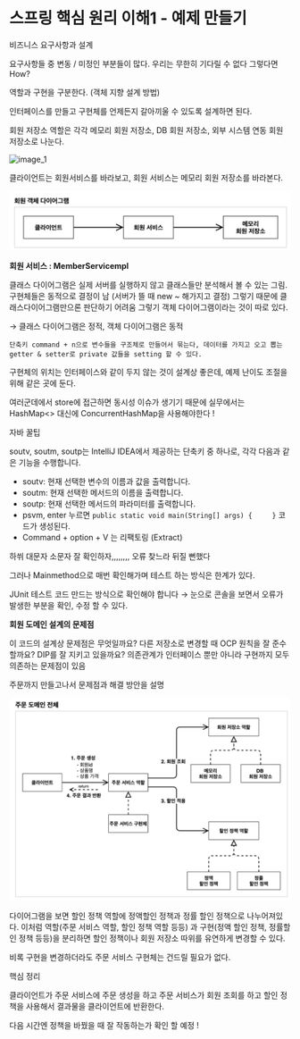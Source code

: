 # 스프링 핵심 원리 이해1 - 예제 만들기

비즈니스 요구사항과 설계

요구사항들 중 변동 / 미정인 부분들이 많다. 우리는 무한히 기다릴 수 없다 그렇다면 How?  

역할과 구현을 구분한다. (객체 지향 설계 방법)

인터페이스를 만들고 구현체를 언제든지 갈아끼울 수 있도록 설계하면 된다.

회원 저장소 역할은 각각 메모리 회원 저장소, DB 회원 저장소, 외부 시스템 연동 회원 저장소로 나눈다. 

<img src="/Users/dori/Desktop/29f3080f-59f7-4c74-8fdf-245a95882b5a_Export-8896567f-fbbb-4b00-b2d6-f1379796eedc/스프링 핵심 원리 이해1 - 예제 만들기 39b8caeb238e4a45ac59621e068e6e3d/Untitled 1.png" width="450px" height="300px" title="px(픽셀) 크기 설정" alt="image_1"></img><br/>

클라이언트는 회원서비스를 바라보고, 회원 서비스는 메모리 회원 저장소를 바라본다.

![Untitled](%E1%84%89%E1%85%B3%E1%84%91%E1%85%B3%E1%84%85%E1%85%B5%E1%86%BC%20%E1%84%92%E1%85%A2%E1%86%A8%E1%84%89%E1%85%B5%E1%86%B7%20%E1%84%8B%E1%85%AF%E1%86%AB%E1%84%85%E1%85%B5%20%E1%84%8B%E1%85%B5%E1%84%92%E1%85%A21%20-%20%E1%84%8B%E1%85%A8%E1%84%8C%E1%85%A6%20%E1%84%86%E1%85%A1%E1%86%AB%E1%84%83%E1%85%B3%E1%86%AF%E1%84%80%E1%85%B5%2039b8caeb238e4a45ac59621e068e6e3d/Untitled%201.png)

**회원 서비스 : MemberServicempl**

클래스 다이어그램은 실제 서버를 실행하지 않고 클래스들만 분석해서 볼 수 있는 그림. 구현체들은 동적으로 결정이 남 (서버가 뜰 때 new ~ 해가지고 결정) 그렇기 때문에 클래스다이어그램만으론  판단하기 어려움 그렇기 객체 다이어그램이라는 것이 따로 있다. 

→  클래스 다이어그램은 정적, 객체 다이어그램은 동적 

`단축키 command + n으로 변수들을 구조체로 만들어서 묶는다, 데이터를 가지고 오고 뽑는 getter & setter로 private 값들을 setting 할 수 있다.`

구현체의 위치는 인터페이스와 같이 두지 않는 것이 설계상 좋은데, 예제 난이도 조절을 위해 같은 곳에 둔다. 

여러군데에서 store에 접근하면 동시성 이슈가 생기기 때문에 실무에서는 HashMap<> 대신에 ConcurrentHashMap을 사용해야한다 ! 

자바 꿀팁

soutv, soutm, soutp는 IntelliJ IDEA에서 제공하는 단축키 중 하나로, 각각 다음과 같은 기능을 수행합니다.

- soutv: 현재 선택한 변수의 이름과 값을 출력합니다.
- soutm: 현재 선택한 메서드의 이름을 출력합니다.
- soutp: 현재 선택한 메서드의 파라미터를 출력합니다.
- psvm, enter 누르면  `public static void main(String[] args) {     }` 코드가 생성된다.
- Command + option + V 는 리팩토링 (Extract)

하쒸 대문자 소문자 잘 확인하자,,,,,,,, 오류 찾느라 뒤질 뻔했다 

그러나 Mainmethod으로 매번 확인해가며 테스트 하는 방식은 한계가 있다. 

JUnit 테스트 코드 만드는 방식으로 확인해야 합니다 → 눈으로 콘솔을 보면서 오류가 발생한 부분을 확인, 수정 할 수 있다. 

**회원 도메인 설계의 문제점**

이 코드의 설계상 문제점은 무엇일까요?
다른 저장소로 변경할 때 OCP 원칙을 잘 준수할까요?
DIP를 잘 지키고 있을까요? 의존관계가 인터페이스 뿐만 아니라 구현까지 모두 의존하는 문제점이 있음

주문까지 만들고나서 문제점과 해결 방안을 설명

![Untitled](%E1%84%89%E1%85%B3%E1%84%91%E1%85%B3%E1%84%85%E1%85%B5%E1%86%BC%20%E1%84%92%E1%85%A2%E1%86%A8%E1%84%89%E1%85%B5%E1%86%B7%20%E1%84%8B%E1%85%AF%E1%86%AB%E1%84%85%E1%85%B5%20%E1%84%8B%E1%85%B5%E1%84%92%E1%85%A21%20-%20%E1%84%8B%E1%85%A8%E1%84%8C%E1%85%A6%20%E1%84%86%E1%85%A1%E1%86%AB%E1%84%83%E1%85%B3%E1%86%AF%E1%84%80%E1%85%B5%2039b8caeb238e4a45ac59621e068e6e3d/Untitled%202.png)

다이어그램을 보면 할인 정책 역할에 정액할인 정책과 정률 할인 정책으로 나누어져있다. 이처럼 역할(주문 서비스 역할, 할인 정책 역할 등등) 과 구현(정액 할인 정책, 정률할인 정책 등등)을 분리하면 할인 정책이나 회원 저장소 따위를 유연하게 변경할 수 있다. 

비록 구현을 변경하더라도 주문 서비스 구현체는 건드릴 필요가 없다.  

핵심 정리

클라이언트가 주문 서비스에 주문 생성을 하고 주문 서비스가 회원 조회를 하고 할인 정책을 사용해서 결과물을 클라이언트에 반환한다. 

다음 시간엔 정책을 바꿨을 때 잘 작동하는가 확인 할 예정 !
